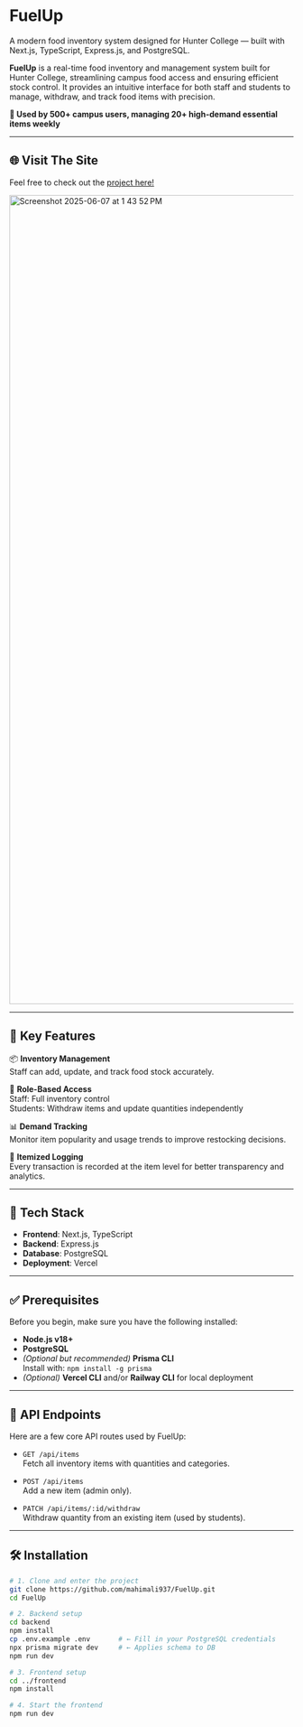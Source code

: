 # FuelUp

A modern food inventory system designed for Hunter College — built with Next.js, TypeScript, Express.js, and PostgreSQL.

**FuelUp** is a real-time food inventory and management system built for Hunter College, streamlining campus food access and ensuring efficient stock control. It provides an intuitive interface for both staff and students to manage, withdraw, and track food items with precision.

**🚀 Used by 500+ campus users, managing 20+ high-demand essential items weekly**

---

## 🌐 Visit The Site

Feel free to check out the [project here!](https://fueluphunter.vercel.app/)

<img width="1433" alt="Screenshot 2025-06-07 at 1 43 52 PM" src="https://github.com/user-attachments/assets/7486d1fe-8849-4f0b-aa8f-f705461b9d7d" />

---

## 🔑 Key Features

📦 **Inventory Management**  
Staff can add, update, and track food stock accurately.

🔐 **Role-Based Access**  
Staff: Full inventory control  
Students: Withdraw items and update quantities independently

📊 **Demand Tracking**  
Monitor item popularity and usage trends to improve restocking decisions.

🧾 **Itemized Logging**  
Every transaction is recorded at the item level for better transparency and analytics.

---

## 📁 Tech Stack

- **Frontend**: Next.js, TypeScript
- **Backend**: Express.js
- **Database**: PostgreSQL
- **Deployment**: Vercel

---

## ✅ Prerequisites

Before you begin, make sure you have the following installed:

- **Node.js v18+**
- **PostgreSQL**
- _(Optional but recommended)_ **Prisma CLI**  
  Install with: `npm install -g prisma`
- _(Optional)_ **Vercel CLI** and/or **Railway CLI** for local deployment

---

## 🔌 API Endpoints

Here are a few core API routes used by FuelUp:

- `GET /api/items`  
  Fetch all inventory items with quantities and categories.

- `POST /api/items`  
  Add a new item (admin only).

- `PATCH /api/items/:id/withdraw`  
  Withdraw quantity from an existing item (used by students).

---

## 🛠️ Installation

```bash
# 1. Clone and enter the project
git clone https://github.com/mahimali937/FuelUp.git
cd FuelUp

# 2. Backend setup
cd backend
npm install
cp .env.example .env       # ← Fill in your PostgreSQL credentials
npx prisma migrate dev     # ← Applies schema to DB
npm run dev

# 3. Frontend setup
cd ../frontend
npm install

# 4. Start the frontend
npm run dev
```

